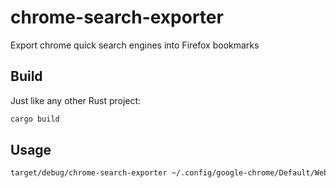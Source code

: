 # chrome-search-exporter
Export chrome quick search engines into Firefox bookmarks

## Build

Just like any other Rust project: 
```bash
cargo build
```

## Usage
```bash
target/debug/chrome-search-exporter ~/.config/google-chrome/Default/Web\ Data > bookmarks.html
```

